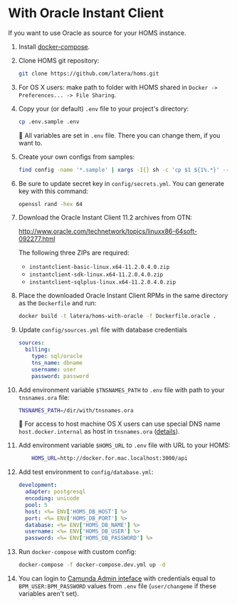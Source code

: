 # With Oracle Instant Client

If you want to use Oracle as source for your HOMS instance.

1. Install [docker-compose](https://docs.docker.com/compose/install/).

2. Clone HOMS git repository:

    ```bash
    git clone https://github.com/latera/homs.git
    ```

3. For OS X users: make path to folder with HOMS shared in `Docker -> Preferences... -> File Sharing`.

4. Copy your (or default) `.env` file to your project's directory:

    ```bash
    cp .env.sample .env
    ```

    :pushpin: All variables are set in `.env` file. There you can change them, if you want to.

5. Create your own configs from samples:

    ```bash
    find config -name '*.sample' | xargs -I{} sh -c 'cp $1 ${1%.*}' -- {}
    ```

6. Be sure to update secret key in `config/secrets.yml`. You can generate key with this command:

    ```bash
    openssl rand -hex 64
    ```

7. Download the Oracle Instant Client 11.2 archives from OTN:

    <http://www.oracle.com/technetwork/topics/linuxx86-64soft-092277.html>

    The following three ZIPs are required:

    - `instantclient-basic-linux.x64-11.2.0.4.0.zip`
    - `instantclient-sdk-linux.x64-11.2.0.4.0.zip`
    - `instantclient-sqlplus-linux.x64-11.2.0.4.0.zip`

8. Place the downloaded Oracle Instant Client RPMs in the same directory as the `Dockerfile` and run:

    ```bash
    docker build -t latera/homs-with-oracle -f Dockerfile.oracle .
    ```

9. Update `config/sources.yml` file with database credentials

    ```yml
    sources:
      billing:
        type: sql/oracle
        tns_name: dbname
        username: user
        password: password
    ```

10. Add environment variable `$TNSNAMES_PATH` to `.env` file with path to your `tnsnames.ora` file:

    ```bash
    TNSNAMES_PATH=/dir/with/tnsnames.ora
    ```

    :pushpin: For access to host machine OS X users can use special DNS name `host.docker.internal` as host in `tnsnames.ora` ([details](https://docs.docker.com/docker-for-mac/networking)).
11. Add environment variable `$HOMS_URL` to `.env` file with URL to your HOMS:

    ```bash
        HOMS_URL=http://docker.for.mac.localhost:3000/api
    ```

12. Add test environment to `config/database.yml`:

    ```yml
    development:
      adapter: postgresql
      encoding: unicode
      pool: 5
      host: <%= ENV['HOMS_DB_HOST'] %>
      port: <%= ENV['HOMS_DB_PORT'] %>
      database: <%= ENV['HOMS_DB_NAME'] %>
      username: <%= ENV['HOMS_DB_USER'] %>
      password: <%= ENV['HOMS_DB_PASSWORD'] %>
    ```

13. Run `docker-compose` with custom config:

    ```bash
    docker-compose -f docker-compose.dev.yml up -d
    ```

14. You can login to [Camunda Admin inteface](http://localhost:8766/camunda) with credentials equal to `BPM_USER:BPM_PASSWORD` values from `.env` file (`user/changeme` if these variables aren't set).
